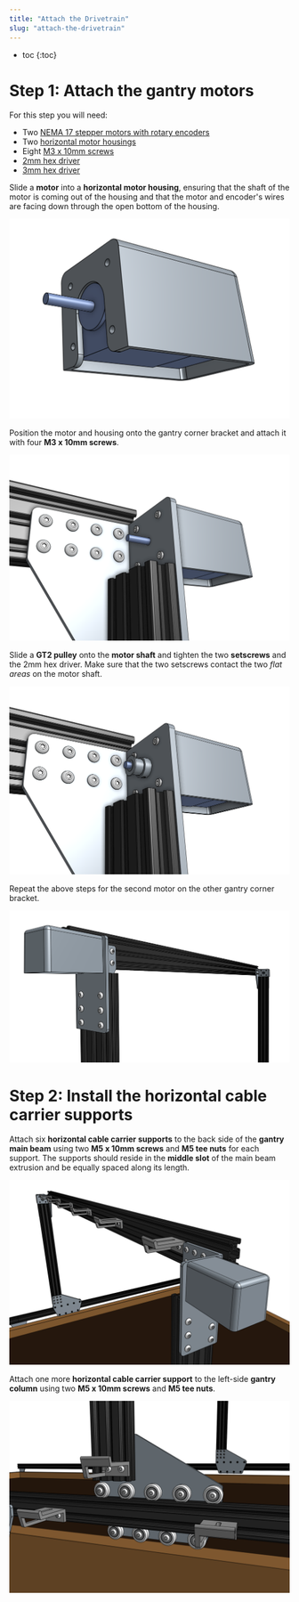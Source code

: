 ```yaml
---
title: "Attach the Drivetrain"
slug: "attach-the-drivetrain"
---
```


* toc
{:toc}

# Step 1: Attach the gantry motors
For this step you will need:
* Two [NEMA 17 stepper motors with rotary encoders](../../Extras/bom/electronics-and-wiring.md#nema-17-stepper-motors-with-rotary-encoders)
* Two [horizontal motor housings](../../Extras/bom/plastic-parts.md#horizontal-motor-housing)
* Eight [M3 x 10mm screws](../../Extras/bom/fasteners-and-hardware.md#m3-screws)
* [2mm hex driver](../../Extras/bom/miscellaneous.md#2mm-hex-driver)
* [3mm hex driver](../../Extras/bom/miscellaneous.md#3mm-hex-driver)

Slide a **motor** into a **horizontal motor housing**, ensuring that the shaft of the motor is coming out of the housing and that the motor and encoder's wires are facing down through the open bottom of the housing.

![Screen Shot 2016-11-26 at 2.11.26 PM.png](Screen_Shot_2016-11-26_at_2.11.26_PM.png)

Position the motor and housing onto the gantry corner bracket and attach it with four **M3 x 10mm screws**.

![Screen Shot 2016-11-26 at 2.11.47 PM.png](Screen_Shot_2016-11-26_at_2.11.47_PM.png)

Slide a **GT2 pulley** onto the **motor shaft** and tighten the two **setscrews** and the 2mm hex driver. Make sure that the two setscrews contact the two *flat areas* on the motor shaft.

![Screen Shot 2016-11-26 at 2.12.00 PM.png](Screen_Shot_2016-11-26_at_2.12.00_PM.png)

Repeat the above steps for the second motor on the other gantry corner bracket.

![Screen Shot 2017-02-12 at 1.45.03 PM.png](Screen_Shot_2017-02-12_at_1.45.03_PM.png)

# Step 2: Install the horizontal cable carrier supports
Attach six **horizontal cable carrier supports** to the back side of the **gantry main beam** using two **M5 x 10mm screws** and **M5 tee nuts** for each support. The supports should reside in the **middle slot** of the main beam extrusion and be equally spaced along its length.

![Screen Shot 2017-02-27 at 11.59.43 AM.png](Screen_Shot_2017-02-27_at_11.59.43_AM.png)

Attach one more **horizontal cable carrier support** to the left-side **gantry column** using two **M5 x 10mm screws** and **M5 tee nuts**.

![Screen Shot 2017-02-27 at 12.01.45 PM.png](Screen_Shot_2017-02-27_at_12.01.45_PM.png)

